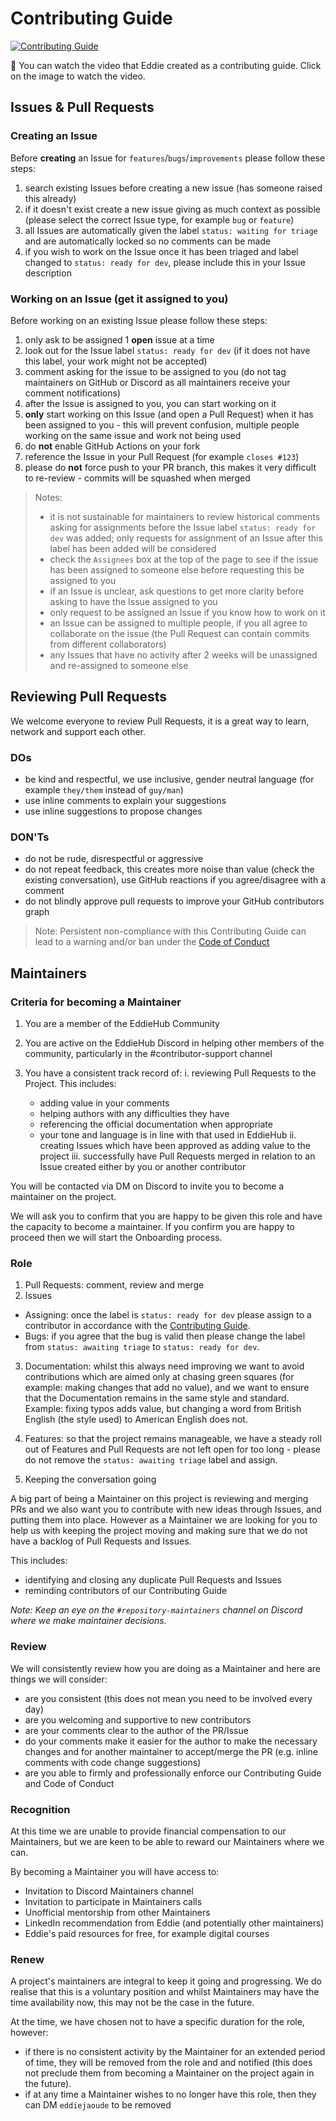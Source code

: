 # Contributing Guide

[![Contributing Guide](https://user-images.githubusercontent.com/82668196/242340741-a0124ead-97b6-488f-9271-10f2b0e1f577.jpg)](https://youtu.be/dfeSpGd8leU)

🎥 You can watch the video that Eddie created as a contributing guide. Click on the image to watch the video.

## Issues & Pull Requests

### Creating an Issue

Before **creating** an Issue for `features`/`bugs`/`improvements` please follow these steps:

1. search existing Issues before creating a new issue (has someone raised this already)
1. if it doesn't exist create a new issue giving as much context as possible (please select the correct Issue type, for example `bug` or `feature`)
1. all Issues are automatically given the label `status: waiting for triage` and are automatically locked so no comments can be made
1. if you wish to work on the Issue once it has been triaged and label changed to `status: ready for dev`, please include this in your Issue description

### Working on an Issue (get it assigned to you)

Before working on an existing Issue please follow these steps:

1. only ask to be assigned 1 **open** issue at a time
1. look out for the Issue label `status: ready for dev` (if it does not have this label, your work might not be accepted)
1. comment asking for the issue to be assigned to you (do not tag maintainers on GitHub or Discord as all maintainers receive your comment notifications)
1. after the Issue is assigned to you, you can start working on it
1. **only** start working on this Issue (and open a Pull Request) when it has been assigned to you - this will prevent confusion, multiple people working on the same issue and work not being used
1. do **not** enable GitHub Actions on your fork
1. reference the Issue in your Pull Request (for example `closes #123`)
1. please do **not** force push to your PR branch, this makes it very difficult to re-review - commits will be squashed when merged

> Notes:
>
> - it is not sustainable for maintainers to review historical comments asking for assignments before the Issue label `status: ready for dev` was added; only requests for assignment of an Issue after this label has been added will be considered
> - check the `Assignees` box at the top of the page to see if the issue has been assigned to someone else before requesting this be assigned to you
> - if an Issue is unclear, ask questions to get more clarity before asking to have the Issue assigned to you
> - only request to be assigned an Issue if you know how to work on it
> - an Issue can be assigned to multiple people, if you all agree to collaborate on the issue (the Pull Request can contain commits from different collaborators)
> - any Issues that have no activity after 2 weeks will be unassigned and re-assigned to someone else

## Reviewing Pull Requests

We welcome everyone to review Pull Requests, it is a great way to learn, network and support each other.

### DOs

- be kind and respectful, we use inclusive, gender neutral language (for example `they/them` instead of `guy/man`)
- use inline comments to explain your suggestions
- use inline suggestions to propose changes

### DON'Ts

- do not be rude, disrespectful or aggressive
- do not repeat feedback, this creates more noise than value (check the existing conversation), use GitHub reactions if you agree/disagree with a comment
- do not blindly approve pull requests to improve your GitHub contributors graph

> Note: Persistent non-compliance with this Contributing Guide can lead to a warning and/or ban under the [Code of Conduct](https://github.com/EddieHubCommunity/CreatorsRegistry/blob/main/CODE_OF_CONDUCT.md)

## Maintainers

### Criteria for becoming a Maintainer

1. You are a member of the EddieHub Community
2. You are active on the EddieHub Discord in helping other members of the community, particularly in the #contributor-support channel
3. You have a consistent track record of:
   i. reviewing Pull Requests to the Project. This includes:

   - adding value in your comments
   - helping authors with any difficulties they have
   - referencing the official documentation when appropriate
   - your tone and language is in line with that used in EddieHub
     ii. creating Issues which have been approved as adding value to the project
     iii. successfully have Pull Requests merged in relation to an Issue created either by you or another contributor

You will be contacted via DM on Discord to invite you to become a maintainer on the project.

We will ask you to confirm that you are happy to be given this role and have the capacity to become a maintainer. If you confirm you are happy to proceed then we will start the Onboarding process.

### Role

1. Pull Requests: comment, review and merge
2. Issues

- Assigning: once the label is `status: ready for dev` please assign to a contributor in accordance with the [Contributing Guide](https://github.com/EddieHubCommunity/CreatorsRegistry/blob/main/CONTRIBUTING.md).
- Bugs: if you agree that the bug is valid then please change the label from `status: awaiting triage` to `status: ready for dev`.

3. Documentation: whilst this always need improving we want to avoid contributions which are aimed only at chasing green squares (for example: making changes that add no value), and we want to ensure that the Documentation remains in the same style and standard. Example: fixing typos adds value, but changing a word from British English (the style used) to American English does not.
4. Features: so that the project remains manageable, we have a steady roll out of Features and Pull Requests are not left open for too long - please do not remove the `status: awaiting triage` label and assign.

5. Keeping the conversation going

A big part of being a Maintainer on this project is reviewing and merging PRs and we also want you to contribute with new ideas through Issues, and putting them into place. However as a Maintainer we are looking for you to help us with keeping the project moving and making sure that we do not have a backlog of Pull Requests and Issues.

This includes:

- identifying and closing any duplicate Pull Requests and Issues
- reminding contributors of our Contributing Guide

_Note: Keep an eye on the `⁠#repository-maintainers` channel on Discord where we make maintainer decisions._

### Review

We will consistently review how you are doing as a Maintainer and here are things we will consider:

- are you consistent (this does not mean you need to be involved every day)
- are you welcoming and supportive to new contributors
- are your comments clear to the author of the PR/Issue
- do your comments make it easier for the author to make the necessary changes and for another maintainer to accept/merge the PR (e.g. inline comments with code change suggestions)
- are you able to firmly and professionally enforce our Contributing Guide and Code of Conduct

### Recognition

At this time we are unable to provide financial compensation to our Maintainers, but we are keen to be able to reward our Maintainers where we can.

By becoming a Maintainer you will have access to:

- Invitation to Discord Maintainers channel
- Invitation to participate in Maintainers calls
- Unofficial mentorship from other Maintainers
- LinkedIn recommendation from Eddie (and potentially other maintainers)
- Eddie's paid resources for free, for example digital courses

### Renew

A project's maintainers are integral to keep it going and progressing. We do realise that this is a voluntary position and whilst Maintainers may have the time availability now, this may not be the case in the future.

At the time, we have chosen not to have a specific duration for the role, however:

- if there is no consistent activity by the Maintainer for an extended period of time, they will be removed from the role and and notified (this does not preclude them from becoming a Maintainer on the project again in the future).
- if at any time a Maintainer wishes to no longer have this role, then they can DM `eddiejaoude` to be removed
